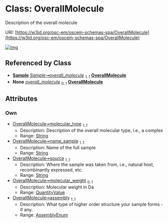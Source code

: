 
# Class: OverallMolecule

Description of the overall molecule

URI: [https://w3id.org/osc-em/oscem-schemas-spa/OverallMolecule](https://w3id.org/osc-em/oscem-schemas-spa/OverallMolecule)


[![img](https://yuml.me/diagram/nofunky;dir:TB/class/[Sample],[QuantityValue],[QuantityValue]<molecular_weight%200..1-++[OverallMolecule&#124;molecular_type:string;name_sample:string;source:string;assembly:AssemblyEnum],[Sample]++-%20overall_molecule%201..1>[OverallMolecule],[Sample]++-%20overall_molecule(i)%200..1>[OverallMolecule])](https://yuml.me/diagram/nofunky;dir:TB/class/[Sample],[QuantityValue],[QuantityValue]<molecular_weight%200..1-++[OverallMolecule&#124;molecular_type:string;name_sample:string;source:string;assembly:AssemblyEnum],[Sample]++-%20overall_molecule%201..1>[OverallMolecule],[Sample]++-%20overall_molecule(i)%200..1>[OverallMolecule])

## Referenced by Class

 *  **[Sample](Sample.md)** *[Sample➞overall_molecule](Sample_overall_molecule.md)*  <sub>1..1</sub>  **[OverallMolecule](OverallMolecule.md)**
 *  **None** *[overall_molecule](overall_molecule.md)*  <sub>0..1</sub>  **[OverallMolecule](OverallMolecule.md)**

## Attributes


### Own

 * [OverallMolecule➞molecular_type](OverallMolecule_molecular_type.md)  <sub>1..1</sub>
     * Description: Description of the overall molecular type, i.e., a complex
     * Range: [String](types/String.md)
 * [OverallMolecule➞name_sample](OverallMolecule_name_sample.md)  <sub>1..1</sub>
     * Description: Name of the full sample
     * Range: [String](types/String.md)
 * [OverallMolecule➞source](OverallMolecule_source.md)  <sub>1..1</sub>
     * Description: Where the sample was taken from, i.e., natural host, recombinantly expressed, etc.
     * Range: [String](types/String.md)
 * [OverallMolecule➞molecular_weight](OverallMolecule_molecular_weight.md)  <sub>0..1</sub>
     * Description: Molecular weight in Da
     * Range: [QuantityValue](QuantityValue.md)
 * [OverallMolecule➞assembly](OverallMolecule_assembly.md)  <sub>1..1</sub>
     * Description: What type of higher order structure your sample forms - if any.
     * Range: [AssemblyEnum](AssemblyEnum.md)
